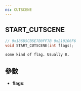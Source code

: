 ```yaml
---
ns: CUTSCENE
---
```

## START_CUTSCENE

```c
// 0x186D5CB5E7B0FF7B 0x210106F6
void START_CUTSCENE(int flags);
```

```
some kind of flag. Usually 0.  
```

## 參數
* **flags**: 

